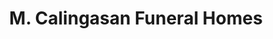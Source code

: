 ---
title: "M. Calingasan Funeral Homes"
url: /san-pablo/m-calingasan-funeral-homes/
shop: funeral directors
---